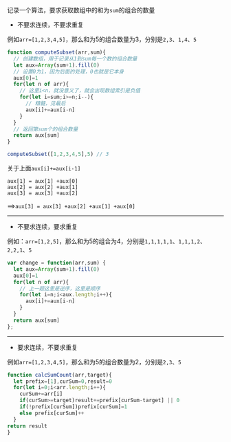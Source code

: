 记录一个算法，要求获取数组中的和为`sum`的组合的数量

* 不要求连续，不要求重复

例如`arr=[1,2,3,4,5]`，那么和为5的组合数量为3，分别是`2,3`、`1,4`、`5`

```js
function computeSubset(arr,sum){
  // 创建数组，用于记录从1到sum每一个数的组合数量
  let aux=Array(sum+1).fill(0)
  // 设置0为1，因为后面的处理，0也就是它本身
  aux[0]=1
  for(let n of arr){
    // 这里i<n，就没意义了，就会出现数组索引是负值
    for(let i=sum;i>=n;i--){
      // 精髓，见最后
      aux[i]+=aux[i-n]
    }
  }
  // 返回第sum个的组合数量
  return aux[sum]
}

computeSubset([1,2,3,4,5],5) // 3
```
关于上面`aux[i]+=aux[i-1]`
```
aux[1] = aux[1] +aux[0]
aux[2] = aux[2] +aux[1]
aux[3] = aux[3] +aux[2]
```
==>`aux[3] = aux[3] +aux[2] +aux[1] +aux[0]`

--------

* 不要求连续，要求重复

例如：`arr=[1,2,5]`，那么和为5的组合为4，分别是`1,1,1,1,1`、`1,1,1,2`、`2,2,1`、`5`

```js
var change = function(arr,sum) {
  let aux=Array(sum+1).fill(0)
  aux[0]=1
  for(let n of arr){
    // 上一题这里是逆序，这里是顺序
    for(let i=n;i<aux.length;i++){
      aux[i]+=aux[i-n]
    }
  }
  return aux[sum]
};
```

-----

* 要求连续，不要求重复

例如`arr=[1,2,3,4,5]`，那么和为5的组合数量为2，分别是`2,3`、`5`

```js
function calcSumCount(arr,target){
  let prefix=[1],curSum=0,result=0
  for(let i=0;i<arr.length;i++){
    curSum+=arr[i]
    if(curSum>=target)result+=prefix[curSum-target] || 0
    if(!prefix[curSum])prefix[curSum]=1
    else prefix[curSum]++
  }
return result
}
```

